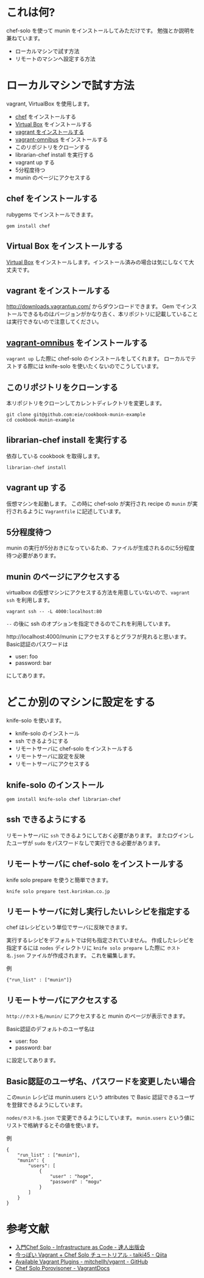 # これは何?

chef-solo を使って munin をインストールしてみただけです。
勉強とか説明を兼ねています。

* ローカルマシンで試す方法
* リモートのマシンへ設定する方法

# ローカルマシンで試す方法

vagrant, VirtualBox を使用します。

* [chef](http://www.opscode.com/chef/) をインストールする
* [Virtual Box](https://www.virtualbox.org/) をインストールする
* [vagrant をインストールする](http://www.vagrantup.com)
* [vagrant-omnibus](https://github.com/schisamo/vagrant-omnibus) をインストールする
* このリポジトリをクローンする
* librarian-chef install を実行する
* vagrant up する
* 5分程度待つ
* munin のページにアクセスする


## chef をインストールする

rubygems でインストールできます。

```
gem install chef
```

## Virtual Box をインストールする

[Virtual Box](https://www.virtualbox.org/) をインストールします。インストール済みの場合は気にしなくて大丈夫です。

## vagrant をインストールする

http://downloads.vagrantup.com/ からダウンロードできます。
Gem でインストールできるものはバージョンがかなり古く、本リポジトリに記載していることは実行できないので注意してください。


## [vagrant-omnibus](https://github.com/schisamo/vagrant-omnibus) をインストールする

`vagrant up` した際に chef-solo のインストールをしてくれます。
ローカルでテストする際には knife-solo を使いたくないのでこうしています。


## このリポジトリをクローンする

本リポジトリをクローンしてカレントディレクトリを変更します。

```
git clone git@github.com:eie/cookbook-munin-example
cd cookbook-munin-example
```


## librarian-chef install を実行する

依存している cookbook を取得します。

```
librarian-chef install
```


## vagrant up する

仮想マシンを起動します。
この時に chef-solo が実行され recipe の `munin` が実行されるように `Vagrantfile` に記述しています。


## 5分程度待つ

munin の実行が5分おきになっているため、ファイルが生成されるのに5分程度待つ必要があります。

## munin のページにアクセスする

virtualbox の仮想マシンにアクセスする方法を用意していないので、`vagrant ssh` を利用します。

```
vagrant ssh -- -L 4000:localhost:80
```

`--` の後に ssh のオプションを指定できるのでこれを利用しています。

http://localhost:4000/munin にアクセスするとグラフが見れると思います。
Basic認証のパスワードは

* user: foo
* password: bar

にしてあります。


# どこか別のマシンに設定をする

knife-solo を使います。

* knife-solo のインストール
* ssh できるようにする
* リモートサーバに chef-solo をインストールする
* リモートサーバに設定を反映
* リモートサーバにアクセスする

## knife-solo のインストール

```
gem install knife-solo chef librarian-chef
```

## ssh できるようにする

リモートサーバに `ssh` できるようにしておく必要があります。
またログインしたユーザが `sudo` をパスワードなしで実行できる必要があります。


## リモートサーバに chef-solo をインストールする

knife solo prepare を使うと簡単できます。

```
knife solo prepare test.korinkan.co.jp
```

## リモートサーバに対し実行したいレシピを指定する

chef はレシピという単位でサーバに反映できます。

実行するレシピをデフォルトでは何も指定されていません。
作成したレシピを指定するには `nodes` ディレクトリに `knife solo prepare` した際に `ホスト名.json` ファイルが作成されます。
これを編集します。

例

```
{"run_list" : ["munin"]}
```

## リモートサーバにアクセスする

`http://ホスト名/munin/` にアクセスすると munin のページが表示できます。

Basic認証のデフォルトのユーザ名は

* user: foo
* password: bar

に設定してあります。

## Basic認証のユーザ名、パスワードを変更したい場合

この`munin` レシピは munin.users という attributes で Basic 認証できるユーザを登録できるようにしています。

`nodes/ホスト名.json` で変更できるようにしています。
`munin.users` という値にリストで格納するとその値を使います。

例

```
{
    "run_list" : ["munin"],
    "munin": {
        "users": [
            {
                "user" : "hoge",
                "password" : "mogu"
            }
        ]
    }
}
```

# 参考文献

* [入門Chef Solo - Infrastructure as Code - 達人出版会](http://tatsu-zine.com/books/chef-solo)
* [今っぽい Vagrant + Chef Solo チュートリアル - taiki45 - Qiita](http://qiita.com/taiki45/items/b46a2f32248720ec2bae)
* [Available Vagrant Plugins - mitchellh/vgarnt - GitHub](https://github.com/mitchellh/vagrant/wiki/Available-Vagrant-Plugins)
* [Chef Solo Porovisoner - VagrantDocs](http://docs.vagrantup.com/v2/provisioning/chef_solo.html)
